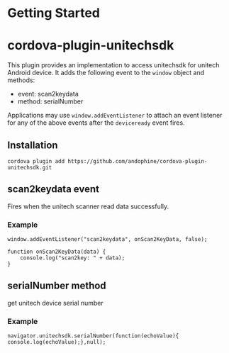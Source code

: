 # Getting Started
# cordova-plugin-unitechsdk
This plugin provides an implementation to access unitechsdk for unitech Android device. It adds the following event  to the `window` object and methods:

* event: scan2keydata
* method: serialNumber

Applications may use `window.addEventListener` to attach an event listener for any of the above events after the `deviceready` event fires.

## Installation

    cordova plugin add https://github.com/andophine/cordova-plugin-unitechsdk.git

## scan2keydata event

Fires when the unitech scanner read data successfully.

### Example

    window.addEventListener("scan2keydata", onScan2KeyData, false);

    function onScan2KeyData(data) {
        console.log("scan2key: " + data);
    }

## serialNumber method
get unitech device serial number

### Example
    navigator.unitechsdk.serialNumber(function(echoValue){ console.log(echoValue);},null);